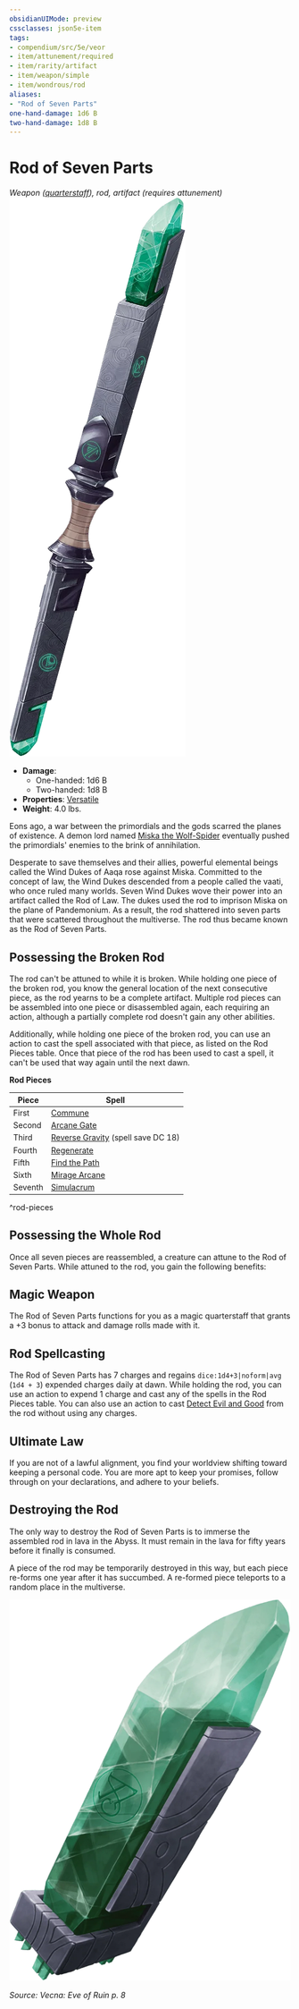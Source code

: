 ```yaml
---
obsidianUIMode: preview
cssclasses: json5e-item
tags:
- compendium/src/5e/veor
- item/attunement/required
- item/rarity/artifact
- item/weapon/simple
- item/wondrous/rod
aliases: 
- "Rod of Seven Parts"
one-hand-damage: 1d6 B
two-hand-damage: 1d8 B
---
```

# Rod of Seven Parts
*Weapon ([quarterstaff](compendium/items/quarterstaff.md)), rod, artifact (requires attunement)*  
![](compendium/items/img/rod-of-seven-parts.webp#right)  

- **Damage**:
  - One-handed: 1d6 B
  - Two-handed: 1d8 B
- **Properties**: [Versatile](/compendium/rules/item-properties.md#Versatile)
- **Weight**: 4.0 lbs.

Eons ago, a war between the primordials and the gods scarred the planes of existence. A demon lord named [Miska the Wolf-Spider](compendium/bestiary/npc/miska-the-wolf-spider-veor.md) eventually pushed the primordials' enemies to the brink of annihilation.

Desperate to save themselves and their allies, powerful elemental beings called the Wind Dukes of Aaqa rose against Miska. Committed to the concept of law, the Wind Dukes descended from a people called the vaati, who once ruled many worlds. Seven Wind Dukes wove their power into an artifact called the Rod of Law. The dukes used the rod to imprison Miska on the plane of Pandemonium. As a result, the rod shattered into seven parts that were scattered throughout the multiverse. The rod thus became known as the Rod of Seven Parts.

## Possessing the Broken Rod

The rod can't be attuned to while it is broken. While holding one piece of the broken rod, you know the general location of the next consecutive piece, as the rod yearns to be a complete artifact. Multiple rod pieces can be assembled into one piece or disassembled again, each requiring an action, although a partially complete rod doesn't gain any other abilities.

Additionally, while holding one piece of the broken rod, you can use an action to cast the spell associated with that piece, as listed on the Rod Pieces table. Once that piece of the rod has been used to cast a spell, it can't be used that way again until the next dawn.

**Rod Pieces**

| Piece | Spell |
|-------|-------|
| First | [Commune](compendium/spells/commune.md) |
| Second | [Arcane Gate](compendium/spells/arcane-gate.md) |
| Third | [Reverse Gravity](compendium/spells/reverse-gravity.md) (spell save DC 18) |
| Fourth | [Regenerate](compendium/spells/regenerate.md) |
| Fifth | [Find the Path](compendium/spells/find-the-path.md) |
| Sixth | [Mirage Arcane](compendium/spells/mirage-arcane.md) |
| Seventh | [Simulacrum](compendium/spells/simulacrum.md) |
^rod-pieces

## Possessing the Whole Rod

Once all seven pieces are reassembled, a creature can attune to the Rod of Seven Parts. While attuned to the rod, you gain the following benefits:

## Magic Weapon

The Rod of Seven Parts functions for you as a magic quarterstaff that grants a +3 bonus to attack and damage rolls made with it.

## Rod Spellcasting

The Rod of Seven Parts has 7 charges and regains `dice:1d4+3|noform|avg` (`1d4 + 3`) expended charges daily at dawn. While holding the rod, you can use an action to expend 1 charge and cast any of the spells in the Rod Pieces table. You can also use an action to cast [Detect Evil and Good](compendium/spells/detect-evil-and-good.md) from the rod without using any charges.

## Ultimate Law

If you are not of a lawful alignment, you find your worldview shifting toward keeping a personal code. You are more apt to keep your promises, follow through on your declarations, and adhere to your beliefs.

## Destroying the Rod

The only way to destroy the Rod of Seven Parts is to immerse the assembled rod in lava in the Abyss. It must remain in the lava for fifty years before it finally is consumed.

A piece of the rod may be temporarily destroyed in this way, but each piece re-forms one year after it has succumbed. A re-formed piece teleports to a random place in the multiverse.

![A piece of the Rod of Seven Parts](compendium/items/img/rod-of-seven-parts-piece.webp#center)
 

*Source: Vecna: Eve of Ruin p. 8*